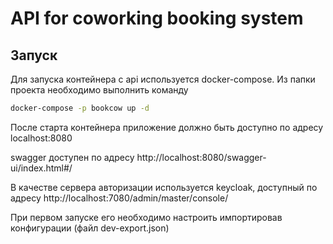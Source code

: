 # API for coworking booking system
## Запуск

Для запуска контейнера с api используется docker-compose. Из папки проекта необходимо выполнить команду
```sh
docker-compose -p bookcow up -d
```
После старта контейнера приложение должно быть доступно по адресу localhost:8080

swagger доступен по адресу http://localhost:8080/swagger-ui/index.html#/

В качестве сервера авторизации используется keycloak, доступный по адресу http://localhost:7080/admin/master/console/

При первом запуске его необходимо настроить импортировав конфигурации (файл dev-export.json) 